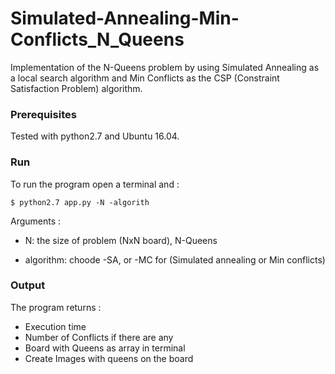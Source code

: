 # Simulated-Annealing-Min-Conflicts_N_Queens
Implementation of the N-Queens problem by using Simulated Annealing as a local search algorithm and Min Conflicts as the CSP (Constraint Satisfaction Problem) algorithm.

### Prerequisites

Tested with python2.7 and Ubuntu 16.04.

### Run

To run the program open a terminal and : 
```
$ python2.7 app.py -N -algorith
```
Arguments :

+ N: the size of problem (NxN board), N-Queens

+ algorithm: choode -SA, or -MC for (Simulated annealing or Min conflicts)

### Output

The program returns :

+ Execution time
+ Number of Conflicts if there are any
+ Board with Queens as array in terminal
+ Create Images with queens on the board

